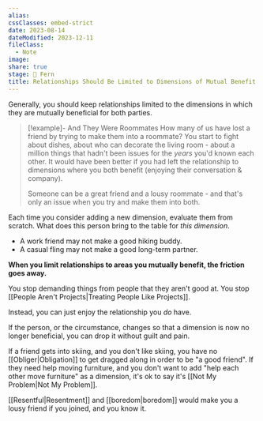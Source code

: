 ```yaml
---
alias: 
cssClasses: embed-strict
date: 2023-08-14
dateModified: 2023-12-11
fileClass:
  - Note
image: 
share: true
stage: 🌿 Fern
title: Relationships Should Be Limited to Dimensions of Mutual Benefit
---
```


> 

Generally, you should keep relationships limited to the dimensions in which they are mutually beneficial for both parties.

> [!example]- And They Were Roommates
> How many of us have lost a friend by trying to make them into a roommate? 
> You start to fight about dishes, about who can decorate the living room - about a million things that hadn't been issues for the _years_ you'd known each other.
> It would have been better if you had left the relationship to dimensions where you both benefit (enjoying their conversation & company).
> 
> Someone can be a great friend and a lousy roommate - and that's only an issue when you try and make them into both. 

Each time you consider adding a new dimension, evaluate them from scratch. What does this person bring to the table for _this dimension_. 

- A work friend may not make a good hiking buddy.
- A casual fling may not make a good long-term partner.

**When you limit relationships to areas you mutually benefit, the friction goes away.** 

You stop demanding things from people that they aren't good at. You stop [[People Aren't Projects|Treating People Like Projects]]. 

Instead, you can just enjoy the relationship you _do_ have. 

If the person, or the circumstance, changes so that a dimension is now no longer beneficial, you can drop it without guilt and pain.

If a friend gets into skiing, and you don't like skiing, you have no [[Obliger|Obligation]] to get dragged along in order to be "a good friend". 
If they need help moving furniture, and you don't want to add "help each other move furniture" as a dimension, it's ok to say it's [[Not My Problem|Not My Problem]].

[[Resentful|Resentment]] and [[boredom|boredom]] would make you a lousy friend if you joined, and you know it.
